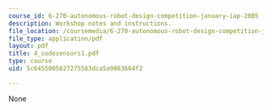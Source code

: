```yaml
---
course_id: 6-270-autonomous-robot-design-competition-january-iap-2005
description: Workshop notes and instructions.
file_location: /coursemedia/6-270-autonomous-robot-design-competition-january-iap-2005/5c6455005827275583dca5a9083664f2_4_codesensors1.pdf
file_type: application/pdf
layout: pdf
title: 4_codesensors1.pdf
type: course
uid: 5c6455005827275583dca5a9083664f2

---
```

None